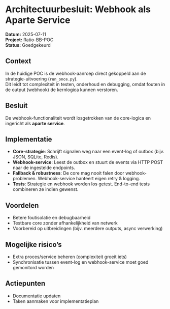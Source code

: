 # Architectuurbesluit: Webhook als Aparte Service

**Datum:** 2025-07-11  
**Project:** Ratio-BB-POC  
**Status:** Goedgekeurd  

## Context

In de huidige POC is de webhook-aanroep direct gekoppeld aan de strategie-uitvoering (`run_once.py`).  
Dit leidt tot complexiteit in testen, onderhoud en debugging, omdat fouten in de output (webhook) de kernlogica kunnen verstoren.

## Besluit

De webhook-functionaliteit wordt losgetrokken van de core-logica en ingericht als **aparte service**.

## Implementatie

- **Core-strategie**: Schrijft signalen weg naar een event-log of outbox (bijv. JSON, SQLite, Redis).
- **Webhook-service**: Leest de outbox en stuurt de events via HTTP POST naar de ingestelde endpoints.
- **Fallback & robustness**: De core mag nooit falen door webhook-problemen. Webhook-service hanteert eigen retry & logging.
- **Tests**: Strategie en webhook worden los getest. End-to-end tests combineren ze indien gewenst.

## Voordelen

- Betere foutisolatie en debugbaarheid  
- Testbare core zonder afhankelijkheid van netwerk  
- Voorbereid op uitbreidingen (bijv. meerdere outputs, async verwerking)

## Mogelijke risico’s

- Extra proces/service beheren (complexiteit groeit iets)  
- Synchronisatie tussen event-log en webhook-service moet goed gemonitord worden

## Actiepunten

- Documentatie updaten  
- Taken aanmaken voor implementatieplan